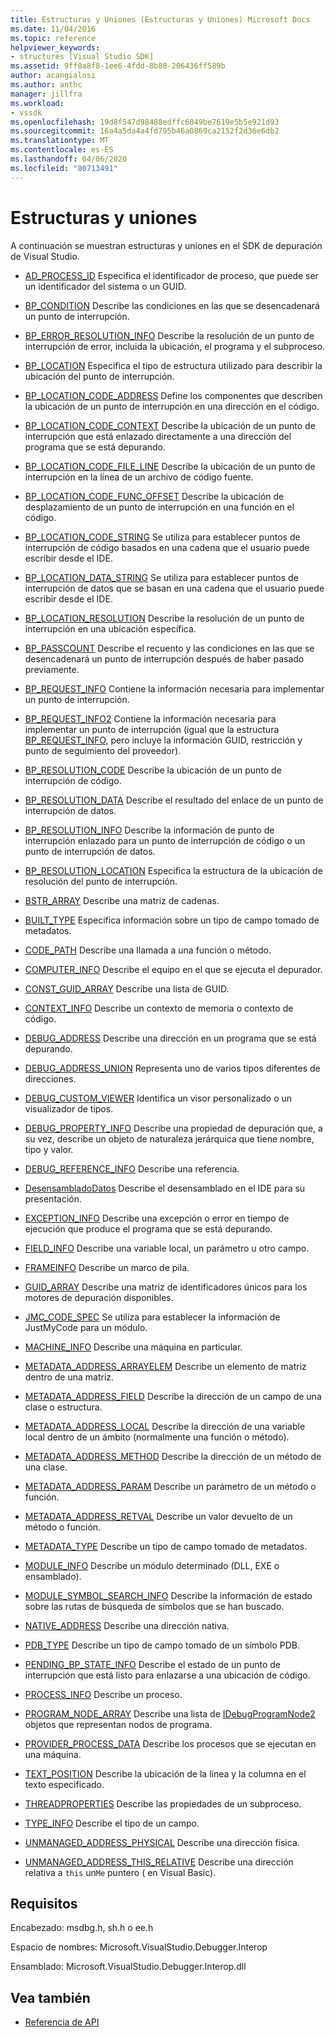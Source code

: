 ```yaml
---
title: Estructuras y Uniones (Estructuras y Uniones) Microsoft Docs
ms.date: 11/04/2016
ms.topic: reference
helpviewer_keywords:
- structures [Visual Studio SDK]
ms.assetid: 9ff0a8f8-1ee6-4fdd-8b80-206436ff589b
author: acangialosi
ms.author: anthc
manager: jillfra
ms.workload:
- vssdk
ms.openlocfilehash: 19d8f547d98488edffc6049be7619e5b5e921d93
ms.sourcegitcommit: 16a4a5da4a4fd795b46a0869ca2152f2d36e6db2
ms.translationtype: MT
ms.contentlocale: es-ES
ms.lasthandoff: 04/06/2020
ms.locfileid: "80713491"
---
```

# <a name="structures-and-unions"></a>Estructuras y uniones
A continuación se muestran estructuras y uniones en el SDK de depuración de Visual Studio.

- [AD_PROCESS_ID](../../../extensibility/debugger/reference/ad-process-id.md) Especifica el identificador de proceso, que puede ser un identificador del sistema o un GUID.

- [BP_CONDITION](../../../extensibility/debugger/reference/bp-condition.md) Describe las condiciones en las que se desencadenará un punto de interrupción.

- [BP_ERROR_RESOLUTION_INFO](../../../extensibility/debugger/reference/bp-error-resolution-info.md) Describe la resolución de un punto de interrupción de error, incluida la ubicación, el programa y el subproceso.

- [BP_LOCATION](../../../extensibility/debugger/reference/bp-location.md) Especifica el tipo de estructura utilizado para describir la ubicación del punto de interrupción.

- [BP_LOCATION_CODE_ADDRESS](../../../extensibility/debugger/reference/bp-location-code-address.md) Define los componentes que describen la ubicación de un punto de interrupción en una dirección en el código.

- [BP_LOCATION_CODE_CONTEXT](../../../extensibility/debugger/reference/bp-location-code-context.md) Describe la ubicación de un punto de interrupción que está enlazado directamente a una dirección del programa que se está depurando.

- [BP_LOCATION_CODE_FILE_LINE](../../../extensibility/debugger/reference/bp-location-code-file-line.md) Describe la ubicación de un punto de interrupción en la línea de un archivo de código fuente.

- [BP_LOCATION_CODE_FUNC_OFFSET](../../../extensibility/debugger/reference/bp-location-code-func-offset.md) Describe la ubicación de desplazamiento de un punto de interrupción en una función en el código.

- [BP_LOCATION_CODE_STRING](../../../extensibility/debugger/reference/bp-location-code-string.md) Se utiliza para establecer puntos de interrupción de código basados en una cadena que el usuario puede escribir desde el IDE.

- [BP_LOCATION_DATA_STRING](../../../extensibility/debugger/reference/bp-location-data-string.md) Se utiliza para establecer puntos de interrupción de datos que se basan en una cadena que el usuario puede escribir desde el IDE.

- [BP_LOCATION_RESOLUTION](../../../extensibility/debugger/reference/bp-location-resolution.md) Describe la resolución de un punto de interrupción en una ubicación específica.

- [BP_PASSCOUNT](../../../extensibility/debugger/reference/bp-passcount.md) Describe el recuento y las condiciones en las que se desencadenará un punto de interrupción después de haber pasado previamente.

- [BP_REQUEST_INFO](../../../extensibility/debugger/reference/bp-request-info.md) Contiene la información necesaria para implementar un punto de interrupción.

- [BP_REQUEST_INFO2](../../../extensibility/debugger/reference/bp-request-info2.md) Contiene la información necesaria para implementar un punto de interrupción (igual que la estructura [BP_REQUEST_INFO,](../../../extensibility/debugger/reference/bp-request-info.md) pero incluye la información GUID, restricción y punto de seguimiento del proveedor).

- [BP_RESOLUTION_CODE](../../../extensibility/debugger/reference/bp-resolution-code.md) Describe la ubicación de un punto de interrupción de código.

- [BP_RESOLUTION_DATA](../../../extensibility/debugger/reference/bp-resolution-data.md) Describe el resultado del enlace de un punto de interrupción de datos.

- [BP_RESOLUTION_INFO](../../../extensibility/debugger/reference/bp-resolution-info.md) Describe la información de punto de interrupción enlazado para un punto de interrupción de código o un punto de interrupción de datos.

- [BP_RESOLUTION_LOCATION](../../../extensibility/debugger/reference/bp-resolution-location.md) Especifica la estructura de la ubicación de resolución del punto de interrupción.

- [BSTR_ARRAY](../../../extensibility/debugger/reference/bstr-array.md) Describe una matriz de cadenas.

- [BUILT_TYPE](../../../extensibility/debugger/reference/built-type.md) Especifica información sobre un tipo de campo tomado de metadatos.

- [CODE_PATH](../../../extensibility/debugger/reference/code-path.md) Describe una llamada a una función o método.

- [COMPUTER_INFO](../../../extensibility/debugger/reference/computer-info.md) Describe el equipo en el que se ejecuta el depurador.

- [CONST_GUID_ARRAY](../../../extensibility/debugger/reference/const-guid-array.md) Describe una lista de GUID.

- [CONTEXT_INFO](../../../extensibility/debugger/reference/context-info.md) Describe un contexto de memoria o contexto de código.

- [DEBUG_ADDRESS](../../../extensibility/debugger/reference/debug-address.md) Describe una dirección en un programa que se está depurando.

- [DEBUG_ADDRESS_UNION](../../../extensibility/debugger/reference/debug-address-union.md) Representa uno de varios tipos diferentes de direcciones.

- [DEBUG_CUSTOM_VIEWER](../../../extensibility/debugger/reference/debug-custom-viewer.md) Identifica un visor personalizado o un visualizador de tipos.

- [DEBUG_PROPERTY_INFO](../../../extensibility/debugger/reference/debug-property-info.md) Describe una propiedad de depuración que, a su vez, describe un objeto de naturaleza jerárquica que tiene nombre, tipo y valor.

- [DEBUG_REFERENCE_INFO](../../../extensibility/debugger/reference/debug-reference-info.md) Describe una referencia.

- [DesensambladoDatos](../../../extensibility/debugger/reference/disassemblydata.md) Describe el desensamblado en el IDE para su presentación.

- [EXCEPTION_INFO](../../../extensibility/debugger/reference/exception-info.md) Describe una excepción o error en tiempo de ejecución que produce el programa que se está depurando.

- [FIELD_INFO](../../../extensibility/debugger/reference/field-info.md) Describe una variable local, un parámetro u otro campo.

- [FRAMEINFO](../../../extensibility/debugger/reference/frameinfo.md) Describe un marco de pila.

- [GUID_ARRAY](../../../extensibility/debugger/reference/guid-array.md) Describe una matriz de identificadores únicos para los motores de depuración disponibles.

- [JMC_CODE_SPEC](../../../extensibility/debugger/reference/jmc-code-spec.md) Se utiliza para establecer la información de JustMyCode para un módulo.

- [MACHINE_INFO](../../../extensibility/debugger/reference/machine-info.md) Describe una máquina en particular.

- [METADATA_ADDRESS_ARRAYELEM](../../../extensibility/debugger/reference/metadata-address-arrayelem.md) Describe un elemento de matriz dentro de una matriz.

- [METADATA_ADDRESS_FIELD](../../../extensibility/debugger/reference/metadata-address-field.md) Describe la dirección de un campo de una clase o estructura.

- [METADATA_ADDRESS_LOCAL](../../../extensibility/debugger/reference/metadata-address-local.md) Describe la dirección de una variable local dentro de un ámbito (normalmente una función o método).

- [METADATA_ADDRESS_METHOD](../../../extensibility/debugger/reference/metadata-address-method.md) Describe la dirección de un método de una clase.

- [METADATA_ADDRESS_PARAM](../../../extensibility/debugger/reference/metadata-address-param.md) Describe un parámetro de un método o función.

- [METADATA_ADDRESS_RETVAL](../../../extensibility/debugger/reference/metadata-address-retval.md) Describe un valor devuelto de un método o función.

- [METADATA_TYPE](../../../extensibility/debugger/reference/metadata-type.md) Describe un tipo de campo tomado de metadatos.

- [MODULE_INFO](../../../extensibility/debugger/reference/module-info.md) Describe un módulo determinado (DLL, EXE o ensamblado).

- [MODULE_SYMBOL_SEARCH_INFO](../../../extensibility/debugger/reference/module-symbol-search-info.md) Describe la información de estado sobre las rutas de búsqueda de símbolos que se han buscado.

- [NATIVE_ADDRESS](../../../extensibility/debugger/reference/native-address.md) Describe una dirección nativa.

- [PDB_TYPE](../../../extensibility/debugger/reference/pdb-type.md) Describe un tipo de campo tomado de un símbolo PDB.

- [PENDING_BP_STATE_INFO](../../../extensibility/debugger/reference/pending-bp-state-info.md) Describe el estado de un punto de interrupción que está listo para enlazarse a una ubicación de código.

- [PROCESS_INFO](../../../extensibility/debugger/reference/process-info.md) Describe un proceso.

- [PROGRAM_NODE_ARRAY](../../../extensibility/debugger/reference/program-node-array.md) Describe una lista de [IDebugProgramNode2](../../../extensibility/debugger/reference/idebugprogramnode2.md) objetos que representan nodos de programa.

- [PROVIDER_PROCESS_DATA](../../../extensibility/debugger/reference/provider-process-data.md) Describe los procesos que se ejecutan en una máquina.

- [TEXT_POSITION](../../../extensibility/debugger/reference/text-position.md) Describe la ubicación de la línea y la columna en el texto especificado.

- [THREADPROPERTIES](../../../extensibility/debugger/reference/threadproperties.md) Describe las propiedades de un subproceso.

- [TYPE_INFO](../../../extensibility/debugger/reference/type-info.md) Describe el tipo de un campo.

- [UNMANAGED_ADDRESS_PHYSICAL](../../../extensibility/debugger/reference/unmanaged-address-physical.md) Describe una dirección física.

- [UNMANAGED_ADDRESS_THIS_RELATIVE](../../../extensibility/debugger/reference/unmanaged-address-this-relative.md) Describe una dirección relativa a `this` un`Me` puntero ( en Visual Basic).

## <a name="requirements"></a>Requisitos
 Encabezado: msdbg.h, sh.h o ee.h

 Espacio de nombres: Microsoft.VisualStudio.Debugger.Interop

 Ensamblado: Microsoft.VisualStudio.Debugger.Interop.dll

## <a name="see-also"></a>Vea también
- [Referencia de API](../../../extensibility/debugger/reference/api-reference-visual-studio-debugging.md)

